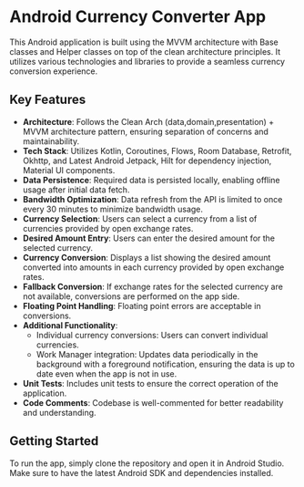 # Android Currency Converter App

This Android application is built using the MVVM architecture with Base classes and Helper classes
on top of the clean architecture principles. It utilizes various technologies and libraries to
provide a seamless currency conversion experience.

## Key Features

- **Architecture**: Follows the Clean Arch (data,domain,presentation) + MVVM architecture pattern,
  ensuring separation of concerns and maintainability.
- **Tech Stack**: Utilizes Kotlin, Coroutines, Flows, Room Database, Retrofit, Okhttp, and Latest
  Android Jetpack, Hilt for dependency injection, Material UI components.
- **Data Persistence**: Required data is persisted locally, enabling offline usage after initial
  data fetch.
- **Bandwidth Optimization**: Data refresh from the API is limited to once every 30 minutes to
  minimize bandwidth usage.
- **Currency Selection**: Users can select a currency from a list of currencies provided by open
  exchange rates.
- **Desired Amount Entry**: Users can enter the desired amount for the selected currency.
- **Currency Conversion**: Displays a list showing the desired amount converted into amounts in each
  currency provided by open exchange rates.
- **Fallback Conversion**: If exchange rates for the selected currency are not available,
  conversions are performed on the app side.
- **Floating Point Handling**: Floating point errors are acceptable in conversions.
- **Additional Functionality**:
  - Individual currency conversions: Users can convert individual currencies.
  - Work Manager integration: Updates data periodically in the background with a foreground
    notification, ensuring the data is up to date even when the app is not in use.
- **Unit Tests**: Includes unit tests to ensure the correct operation of the application.
- **Code Comments**: Codebase is well-commented for better readability and understanding.

## Getting Started

To run the app, simply clone the repository and open it in Android Studio. Make sure to have the
latest Android SDK and dependencies installed.
